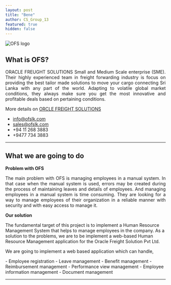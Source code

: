 ```yaml
---
layout: post
title: "Bene"
author: CS_Group_13
featured: true
hidden: false
---
```



![OFS logo](OFS_logo.jpg)

## <strong>What is OFS?</strong>

<p align=justify>ORACLE FREUGHT SOLUTIONS Small and Medium Scale enterprise (SME). Their highly experienced team in freight forwarding industry is focus on providing the best tailor made solutions to move your cargo connecting Sri Lanka with any part of the world. Adapting to volatile global market conditions, they always make sure you get the most innovative and profitable deals based on pertaining conditions.</p>

More details on [ORCLE FREIGHT SOLUTIONS](www.ofslk.com)

- info@ofslk.com
- sales@ofslk.com
- +94 11 268 3883
- +9477 734 3883

---

## What we are going to do

<strong>Problem with OFS</strong>
<p align=justify>The main problem with OFS is managing employees in a manual system. In that case when the manual system is used, errors may be created during the process of maintaining leaves and details of employees. And managing employees in a manual system is time consuming. They are looking for a way to manage employees of their organization in a reliable manner with security and with easy access to manage it.</p>

<strong>Our solution</strong>

<p>The fundamental target of this project is to implement a Human Resource Management System that helps to manage employees in the company. As a solution to the problems, we are to be implement a web-based Human Resource Management application for the Oracle Freight Solution Pvt Ltd.</p>

<p>We are going to implement a web based application which can handle,</p>
- Employee registration
- Leave management
- Benefit management
- Reimbursement management
- Performance view management
- Employee information management
- Document management
   
---
